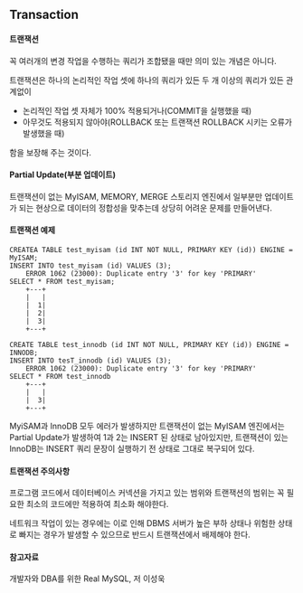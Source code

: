 ## Transaction

#### 트랜잭션

꼭 여러개의 변경 작업을 수행하는 쿼리가 조합됐을 때만 의미 있는 개념은 아니다.

트랜잭션은 하나의 논리적인 작업 셋에 하나의 쿼리가 있든 두 개 이상의 쿼리가 있든 관계없이

* 논리적인 작업 셋 자체가 100% 적용되거나(COMMIT을 실행했을 때)
* 아무것도 적용되지 않아야(ROLLBACK 또는 트랜잭션 ROLLBACK 시키는 오류가 발생했을 때)

함을 보장해 주는 것이다.



#### Partial Update(부분 업데이트)

트랜잭션이 없는 MyISAM, MEMORY, MERGE 스토리지 엔진에서 일부분만 업데이트가 되는 현상으로 데이터의 정합성을 맞추는데 상당히 어려운 문제를 만들어낸다.



#### 트랜잭션 예제

```mysql
CREATEA TABLE test_myisam (id INT NOT NULL, PRIMARY KEY (id)) ENGINE = MyISAM;
INSERT INTO test_myisam (id) VALUES (3);
	ERROR 1062 (23000): Duplicate entry '3' for key 'PRIMARY'
SELECT * FROM test_myisam;
	+---+
	|	|
	|  1|
	|  2|
	|  3|
	+---+
	
CREATE TABLE test_innodb (id INT NOT NULL, PRIMARY KEY (id)) ENGINE = INNODB;
INSERT INTO tesT_innodb (id) VALUES (3);
	ERROR 1062 (23000): Duplicate entry '3' for key 'PRIMARY'
SELECT * FROM test_innodb
	+---+
	|	|
	|  3|
	+---+
```

MyiSAM과 InnoDB 모두 에러가 발생하지만 트랜잭션이 없는 MyISAM 엔진에서는 Partial Update가 발생하여 1과 2는 INSERT 된 상태로 남아있지만, 트랜잭션이 있는 InnoDB는 INSERT 쿼리 문장이 실행하기 전 상태로 그대로 복구되어 있다.



#### 트랜잭션 주의사항

프로그램 코드에서 데이터베이스 커넥션을 가지고 있는 범위와 트랜잭션의 범위는 꼭 필요한 최소의 코드에만 적용하여 최소화 해야한다.

네트워크 작업이 있는 경우에는 이로 인해 DBMS 서버가 높은 부하 상태나 위험한 상태로 빠지는 경우가 발생할 수 있으므로 반드시 트랜잭션에서 배제해야 한다. 







#### 참고자료

개발자와 DBA를 위한 Real MySQL, 저 이성욱
